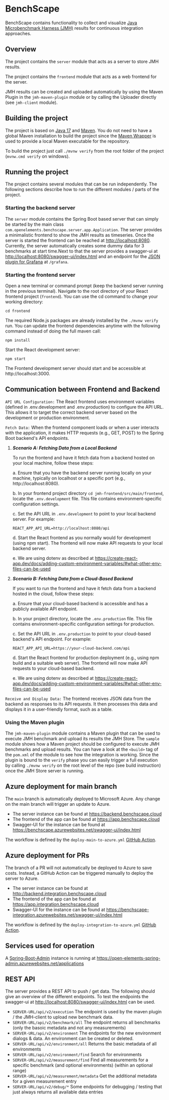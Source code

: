 # BenchScape

BenchScape contains functionality to collect and visualize [Java Microbenchmark Harness (JMH)](https://github.com/openjdk/jmh) 
results for continuous integration approaches.

## Overview

The project contains the `server` module that acts as a server to store JMH results.

The project contains the `frontend` module that acts as a web frontend for the server.

JMH results can be created and uploaded automatically by using the Maven Plugin in the
`jmh-maven-plugin` module or by calling the Uploader directly (see `jmh-client` module).

## Building the project

The project is based on [Java 17](https://adoptium.net/de/temurin/releases/)
and [Maven](https://maven.apache.org). You do not need to have a global Maven installation to build
the project since the [Maven Wrapper](https://maven.apache.org/wrapper/) is used to provide a local
Maven executable for the repository.

To build the project just call `./mvnw verify` from the root folder of the
project (`mvnw.cmd verify` on windows).

## Running the project

The project contains several modules that can be run independently. The following sections describe how to run the 
different modules / parts of the project.

### Starting the backend server

The `server` module contains the Spring Boot based server that can simply be started by the main
class `com.openelements.benchscape.server.app.Application`. The server provides a minimalistic frontend to show the JMH results 
as timeseries. Once the server is started the frontend can be reached at [http://localhost:8080](http://localhost:8080). 
Currently, the server automatically creates some dummy data for 3 benchmarks at start time.Next to that the server
provides a swagger-ui at [http://localhost:8080/swagger-ui/index.html](http://localhost:8080/swagger-ui/index.html) and
an endpoint for the [JSON plugin for Grafana](https://grafana.com/grafana/plugins/simpod-json-datasource/) at `/grafana`.

### Starting the frontend server

Open a new terminal or command prompt (keep the backend server running in the previous terminal).
Navigate to the root directory of your React frontend project (`frontend`). You can use the cd command to change your
working directory:

```
cd frontend
```

The required Node.js packages are already installed by the `./mvnw verify` run.
You can update the frontend dependencies anytime with the following command instead of doing the full maven call:

```
npm install
```

Start the React development server:

```
npm start
```

The Frontend development server should start and be accessible at http://localhost:3000.

## Communication between Frontend and Backend

`API URL Configuration:` The React frontend uses environment variables (defined in .env.development and .env.production) to configure the API URL. This allows it to target the correct backend server based on the development or production environment.

`Fetch Data:` When the frontend component loads or when a user interacts with the application, it makes HTTP requests (e.g., GET, POST) to the Spring Boot backend's API endpoints.

1.  **_Scenario A: Fetching Data from a Local Backend_**

    To run the frontend and have it fetch data from a backend hosted on your local machine, follow these steps:

    a. Ensure that you have the backend server running locally on your machine, typically on localhost or a specific port (e.g., http://localhost:8080).

    b. In your frontend project directory `cd jmh-frontend/src/main/frontend`, locate the `.env.development` file. This file contains environment-specific configuration settings.

    c. Set the API URL in `.env.development` to point to your local backend server. For example:

        REACT_APP_API_URL=http://localhost:8080/api

    d. Start the React frontend as you normally would for development (using npm start). The frontend will now make API requests to your local backend server.

    e. We are using dotenv as described at https://create-react-app.dev/docs/adding-custom-environment-variables/#what-other-env-files-can-be-used

2.  **_Scenario B: Fetching Data from a Cloud-Based Backend_**

    If you want to run the frontend and have it fetch data from a backend hosted in the cloud, follow these steps:

    a. Ensure that your cloud-based backend is accessible and has a publicly available API endpoint.

    b. In your project directory, locate the `.env.production` file. This file contains environment-specific configuration settings for production.

    c. Set the API URL in `.env.production` to point to your cloud-based backend's API endpoint. For example:

        REACT_APP_API_URL=https://your-cloud-backend.com/api

    d. Start the React frontend for production deployment (e.g., using npm build and a suitable web server). The frontend will now make API requests to your cloud-based backend.

    e. We are using dotenv as described at https://create-react-app.dev/docs/adding-custom-environment-variables/#what-other-env-files-can-be-used

`Receive and Display Data:` The frontend receives JSON data from the backend as responses to its API requests. It then processes this data and displays it in a user-friendly format, such as a table.


### Using the Maven plugin

The `jmh-maven-plugin` module contains a Maven plugin that can be used to execute JMH benchmark and
upload its results the JMH Store. The `sample` module shows how a Maven project should be configured
to execute JMH benchmarks and upload results. You can have a look at the `<build>` tag of
the `pom.xml` of the module to see how the integration is working. Since the plugin is bound to the
`verify` phase you can easily trigger a full execution by calling `./mvnw verify` on the root level
of the repo (see build instruction) once the JMH Store server is running.

## Azure deployment for main branch

The `main` branch is automatically deployed to Microsoft Azure.
Any change on the main branch will trigger an update to Azure.

- The server instance can be found at https://backend.benchscape.cloud
- The frontend of the app can be found at https://app.benchscape.cloud
- Swagger-UI for the instance can be found at https://benchscape.azurewebsites.net/swagger-ui/index.html

The workflow is defined by the `deploy-main-to-azure.yml` [GitHub Action](https://github.com/OpenElements/BenchScape/actions/workflows/deploy-main-to-azure.yml).

## Azure deployment for PRs

The branch of a PR will not automatically be deployed to Azure to save costs.
Instead, a GitHub Action can be triggered manually to deploy the server to Azure.

- The server instance can be found at http://backend.integration.benchscape.cloud
- The frontend of the app can be found at https://app.integration.benchscape.cloud
- Swagger-UI for the instance can be found at https://benchscape-integration.azurewebsites.net/swagger-ui/index.html

The workflow is defined by the `deploy-integration-to-azure.yml` [GitHub Action](https://github.com/OpenElements/BenchScape/actions/workflows/deploy-integration-to-azure.yml).

## Services used for operation

A [Spring-Boot-Admin](https://github.com/codecentric/spring-boot-admin) instance is running at https://open-elements-spring-admin.azurewebsites.net/applications

## REST API

The server provides a REST API to push / get data. The following should give an overview of the different endpoints. To test the endpoints the swagger-ui at [http://localhost:8080/swagger-ui/index.html](http://localhost:8080/swagger-ui/index.html) can be used.

- `SERVER-URL/api/v2/execution` The endpoint is used by the maven plugin / the JMH-client to upload new benchmark data.
- `SERVER-URL/api/v2/benchmark/all` The endpoint returns all benchmarks (only the basoic metadata and not any measurements)
- `SERVER-URL/api/v2/environment` The endpoints for the new environment dialogs & data. An environment can be created or deleted.
- `SERVER-URL/api/v2/environment/all` Returns the basic metadata of all environments
- `SERVER-URL/api/v2/environment/find` Search for environments
- `SERVER-URL/api/v2/measurement/find` Find all measurements for a specific benchmark (and optional environments) (within an optional range)
- `SERVER-URL/api/v2/measurement/metadata` Get the additional metadata for a given measurement entry
- `SERVER-URL/api/v2/debug/*` Some endpoints for debugging / testing that just always returns all available data entries
